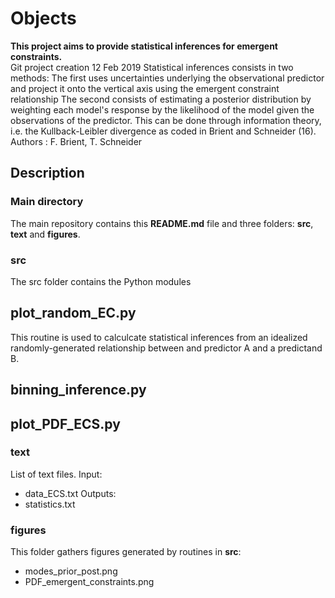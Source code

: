 # Objects
__This project aims to provide statistical inferences for emergent constraints.__  
Git project creation 12 Feb 2019
Statistical inferences consists in two methods:
The first uses uncertainties underlying the observational predictor and project it onto the vertical axis using the emergent constraint relationship
The second consists of estimating a posterior distribution by weighting each model's response by the likelihood of the model given the observations of the predictor. This can be done through information theory, i.e. the Kullback-Leibler divergence as coded in Brient and Schneider (16). 
Authors : F. Brient, T. Schneider

## Description

### Main directory
The main repository contains this __README.md__ file and three folders: __src__, __text__ and __figures__.

### src
The src folder contains the Python modules

## plot_random_EC.py
This routine is used to calculcate statistical inferences from an idealized randomly-generated relationship between and predictor A and a predictand B.

## binning_inference.py

## plot_PDF_ECS.py

### text
List of text files.
Input:
 - data_ECS.txt
Outputs:
 - statistics.txt

### figures
This folder gathers figures generated by routines in __src__:
 - modes_prior_post.png
 - PDF_emergent_constraints.png
